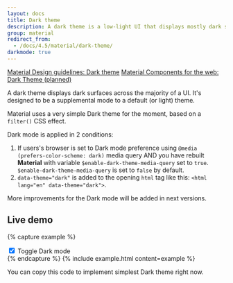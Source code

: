 ```yaml
---
layout: docs
title: Dark theme
description: A dark theme is a low-light UI that displays mostly dark surfaces.
group: material
redirect_from:
  - /docs/4.5/material/dark-theme/
darkmode: true
---
```


<div class="list-group my-2 my-lg-5">
  <a href="https://material.io/design/color/dark-theme.html" target="_blank" class="list-group-item list-group-item-action d-flex font-weight-bold">
    <span class="list-group-item-icon lgi-icon-md"></span>
    Material Design guidelines: Dark theme</a>
  <a href="#" target="_blank" class="list-group-item disabled d-flex font-weight-bold">
    <span class="list-group-item-icon lgi-icon-mdc"></span>
    Material Components for the web: Dark Theme (planned)</a>
</div>

A dark theme displays dark surfaces across the majority of a UI. It's designed to be a supplemental mode to a default (or light) theme.

Material uses a very simple Dark theme for the moment, based on a `filter()` CSS effect.

Dark mode is applied in 2 conditions:

1. If users's browser is set to Dark mode preference using `@media (prefers-color-scheme: dark)` media query AND you have rebuilt **Material** with variable `$enable-dark-theme-media-query` set to `true`. `$enable-dark-theme-media-query` is set to `false` by default.
2. `data-theme="dark"` is added to the opening `html` tag like this: `<html lang="en" data-theme="dark">`.

More improvements for the Dark mode will be added in next versions.

## Live demo

{% capture example %}
<div class="custom-control custom-switch mx-5">
  <input type="checkbox" class="custom-control-input" id="darkSwitch" checked>
  <label class="custom-control-label" for="darkSwitch">Toggle Dark mode</label>
</div>
<script>
  document.addEventListener("DOMContentLoaded", function(event) {
    const Tag = document.documentElement; /* Get <html> tag */
    const Switch = document.getElementById('darkSwitch');
    Tag.dataset.theme = 'dark';
    Switch.addEventListener('click', () => {
      Switch.checked ? Tag.dataset.theme = 'dark' : Tag.dataset.theme = '';
    })
  })
</script>
{% endcapture %}
{% include example.html content=example %}

You can copy this code to implement simplest Dark theme right now.
